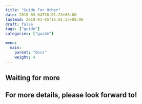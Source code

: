 ```yaml
---
title: "Guide For Other"
date: 2018-03-04T16:01:23+08:00
lastmod: 2018-03-05T16:01:23+08:00
draft: false
tags: ["guide"]
categories: ["guide"]

menu:
  main:
    parent: "docs"
    weight: 4
---
```


## Waiting for more

<!--more-->

## For more details, please look forward to!
